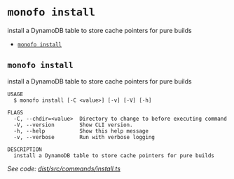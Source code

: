`monofo install`
================

install a DynamoDB table to store cache pointers for pure builds

* [`monofo install`](#monofo-install)

## `monofo install`

install a DynamoDB table to store cache pointers for pure builds

```
USAGE
  $ monofo install [-C <value>] [-v] [-V] [-h]

FLAGS
  -C, --chdir=<value>  Directory to change to before executing command
  -V, --version        Show CLI version.
  -h, --help           Show this help message
  -v, --verbose        Run with verbose logging

DESCRIPTION
  install a DynamoDB table to store cache pointers for pure builds
```

_See code: [dist/src/commands/install.ts](https://github.com/vital-software/monofo-buildkite-plugin/blob/v5.0.13/dist/src/commands/install.ts)_
